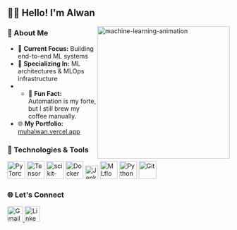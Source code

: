 <h2 align="left">👨‍💻 Hello! I'm Alwan</h2>

<img align="right" src="https://media.giphy.com/media/coxQHKASG60HrHtvkt/giphy.gif" width="300" alt="machine-learning-animation" />

### 🚀 About Me
- 🔭 **Current Focus:** Building end-to-end ML systems
- 🌱 **Specializing In:** ML architectures & MLOps infrastructure
- - 💬 **Fun Fact:** Automation is my forte, but I still brew my coffee manually.
- 🌐 **My Portfolio:** [muhalwan.vercel.app](https://muhalwan.vercel.app)

### 🔧 Technologies & Tools
<p align="left">
  <!-- Frameworks -->
  <img src="https://cdn.jsdelivr.net/gh/devicons/devicon/icons/pytorch/pytorch-original.svg" height="40" alt="PyTorch" title="PyTorch" />
  <img src="https://cdn.jsdelivr.net/gh/devicons/devicon/icons/tensorflow/tensorflow-original.svg" height="40" alt="TensorFlow" title="TensorFlow" />
  <img src="https://upload.wikimedia.org/wikipedia/commons/0/05/Scikit_learn_logo_small.svg" height="40" alt="scikit-learn" title="Scikit-Learn" />
  
  <!-- MLOps -->
  <img src="https://cdn.jsdelivr.net/gh/devicons/devicon/icons/docker/docker-original.svg" height="40" alt="Docker" title="Docker" />
  <img src="https://cdn.jsdelivr.net/gh/devicons/devicon/icons/jenkins/jenkins-original.svg" height="30" alt="Jenkins logo" />
  <img src="https://www.mlflow.org/docs/latest/_static/MLflow-logo-final.png" height="40" alt="MLflow" title="MLflow" />
  
  <!-- Core -->
  <img src="https://cdn.jsdelivr.net/gh/devicons/devicon/icons/python/python-original.svg" height="40" alt="Python" title="Python" />
  <img src="https://cdn.jsdelivr.net/gh/devicons/devicon/icons/git/git-original.svg" height="40" alt="Git" title="Git" />
</p>

### 🌐 Let's Connect
<p align="left">
  <a href="mailto:muhalwan12@gmail.com" target="_blank">
    <img src="https://img.shields.io/static/v1?message=Gmail&logo=gmail&label=&color=D14836&logoColor=white&labelColor=&style=for-the-badge" height="35" alt="Gmail logo" />
  </a>
  <a href="https://www.linkedin.com/in/muhalwan/" target="_blank">
    <img src="https://img.shields.io/static/v1?message=LinkedIn&logo=linkedin&label=&color=0077B5&logoColor=white&labelColor=&style=for-the-badge" height="35" alt="LinkedIn logo" />
  </a>
</p>
